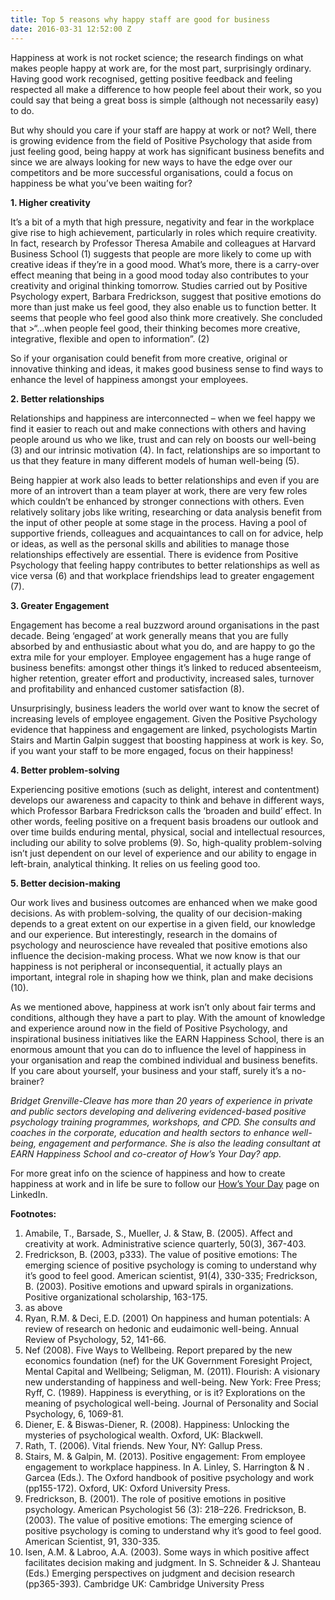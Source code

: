 ```yaml
---
title: Top 5 reasons why happy staff are good for business
date: 2016-03-31 12:52:00 Z
---
```


Happiness at work is not rocket science; the research findings on what makes people happy at work are, for the most part, surprisingly ordinary. Having good work recognised, getting positive feedback and feeling respected all make a difference to how people feel about their work, so you could say that being a great boss is simple (although not necessarily easy) to do. 

But why should you care if your staff are happy at work or not? Well, there is growing evidence from the field of Positive Psychology that aside from just feeling good, being happy at work has significant business benefits and since we are always looking for new ways to have the edge over our competitors and be more successful organisations, could a focus on happiness be what you’ve been waiting for?

**1. Higher creativity**

It’s a bit of a myth that high pressure, negativity and fear in the workplace give rise to high achievement, particularly in roles which require creativity. In fact, research by Professor Theresa Amabile and colleagues at Harvard Business School (1)  suggests that people are more likely to come up with creative ideas if they’re in a good mood. What’s more, there is a carry-over effect meaning that being in a good mood today also contributes to your creativity and original thinking tomorrow. 
Studies carried out by Positive Psychology expert, Barbara Fredrickson, suggest that positive emotions do more than just make us feel good, they also enable us to function better. It seems that people who feel good also think more creatively. She concluded that >“…when people feel good, their thinking becomes more creative, integrative, flexible and open to information”. (2)

So if your organisation could benefit from more creative, original or innovative thinking and ideas, it makes good business sense to find ways to enhance the level of happiness amongst your employees.

**2. Better relationships**

Relationships and happiness are interconnected – when we feel happy we find it easier to reach out and make connections with others and having people around us who we like, trust and can rely on boosts our well-being (3)  and our intrinsic motivation (4). In fact, relationships are so important to us that they feature in many different models of human well-being (5). 

Being happier at work also leads to better relationships and even if you are more of an introvert than a team player at work, there are very few roles which couldn’t be enhanced by stronger connections with others. Even relatively solitary jobs like writing, researching or data analysis benefit from the input of other people at some stage in the process. Having a pool of supportive friends, colleagues and acquaintances to call on for advice, help or ideas, as well as the personal skills and abilities to manage those relationships effectively are essential. There is evidence from Positive Psychology that feeling happy contributes to better relationships as well as vice versa (6)  and that workplace friendships lead to greater engagement (7). 

**3. Greater Engagement**

Engagement has become a real buzzword around organisations in the past decade. Being ‘engaged’ at work generally means that you are fully absorbed by and enthusiastic about what you do, and are happy to go the extra mile for your employer. Employee engagement has a huge range of business benefits: amongst other things it’s linked to reduced absenteeism, higher retention, greater effort and productivity, increased sales, turnover and profitability and enhanced customer satisfaction (8). 

Unsurprisingly, business leaders the world over want to know the secret of increasing levels of employee engagement. Given the Positive Psychology evidence that happiness and engagement are linked, psychologists Martin Stairs and Martin Galpin suggest that boosting happiness at work is key. So, if you want your staff to be more engaged, focus on their happiness!

**4. Better problem-solving**

Experiencing positive emotions (such as delight, interest and contentment) develops our awareness and capacity to think and behave in different ways, which Professor Barbara Fredrickson calls the ‘broaden and build’ effect. In other words, feeling positive on a frequent basis broadens our outlook and over time builds enduring mental, physical, social and intellectual resources, including our ability to solve problems (9).  So, high-quality problem-solving isn’t just dependent on our level of experience and our ability to engage in left-brain, analytical thinking. It relies on us feeling good too.

**5. Better decision-making**

Our work lives and business outcomes are enhanced when we make good decisions. As with problem-solving, the quality of our decision-making depends to a great extent on our expertise in a given field, our knowledge and our experience. But interestingly, research in the domains of psychology and neuroscience have revealed that positive emotions also influence the decision-making process. What we now know is that our happiness is not peripheral or inconsequential, it actually plays an important, integral role in shaping how we think, plan and make decisions (10). 

As we mentioned above, happiness at work isn’t only about fair terms and conditions, although they have a part to play. With the amount of knowledge and experience around now in the field of Positive Psychology, and inspirational business initiatives like the EARN Happiness School, there is an enormous amount that you can do to influence the level of happiness in your organisation and reap the combined individual and business benefits. If you care about yourself, your business and your staff, surely it’s a no-brainer?

*Bridget Grenville-Cleave has more than 20 years of experience in private and public sectors developing and delivering evidenced-based positive psychology training programmes, workshops, and CPD. She consults and coaches in the corporate, education and health sectors to enhance well-being, engagement and performance. She is also the leading consultant at EARN Happiness School and co-creator of How’s Your Day? app.*

For more great info on the science of happiness and how to create happiness at work and in life be sure to follow our [How’s Your Day](https://www.linkedin.com/company/how%27s-your-day-?trk=biz-brand-tree-co-name) page on LinkedIn.

**Footnotes:**
1. Amabile, T., Barsade, S., Mueller, J. & Staw, B. (2005). Affect and creativity at work. Administrative science quarterly, 50(3), 367-403.
2. Fredrickson, B. (2003, p333). The value of positive emotions: The emerging science of positive psychology is coming to understand why it’s good to feel good. American scientist, 91(4), 330-335; Fredrickson, B. (2003). Positive emotions and upward spirals in organizations. Positive organizational scholarship, 163-175.
3. as above
4. Ryan, R.M. & Deci, E.D. (2001) On happiness and human potentials: A review of research on hedonic and eudaimonic well-being. Annual Review of Psychology, 52, 141-66.
5. Nef (2008). Five Ways to Wellbeing. Report prepared by the new economics foundation (nef) for the UK Government Foresight Project, Mental Capital and Wellbeing; Seligman, M. (2011). Flourish: A visionary new understanding of happiness and well-being. New York: Free Press; Ryff, C. (1989). Happiness is everything, or is it? Explorations on the meaning of psychological well-being. Journal of Personality and Social Psychology, 6, 1069-81.
6. Diener, E. & Biswas-Diener, R. (2008). Happiness: Unlocking the mysteries of psychological wealth. Oxford, UK: Blackwell.
7. Rath, T. (2006). Vital friends. New Your, NY: Gallup Press.
8. Stairs, M. & Galpin, M. (2013). Positive engagement: From employee engagement to workplace happiness. In A. Linley, S. Harrington & N . Garcea (Eds.). The Oxford handbook of positive psychology and work (pp155-172). Oxford, UK: Oxford University Press.
9. Fredrickson, B. (2001). The role of positive emotions in positive psychology. American Psychologist 56 (3): 218–226. Fredrickson, B. (2003). The value of positive emotions: The emerging science of positive psychology is coming to understand why it’s good to feel good. American Scientist, 91, 330-335.
10. Isen, A.M. & Labroo, A.A. (2003). Some ways in which positive affect facilitates decision making and judgment. In S. Schneider & J. Shanteau (Eds.) Emerging perspectives on judgment and decision research (pp365-393). Cambridge UK: Cambridge University Press